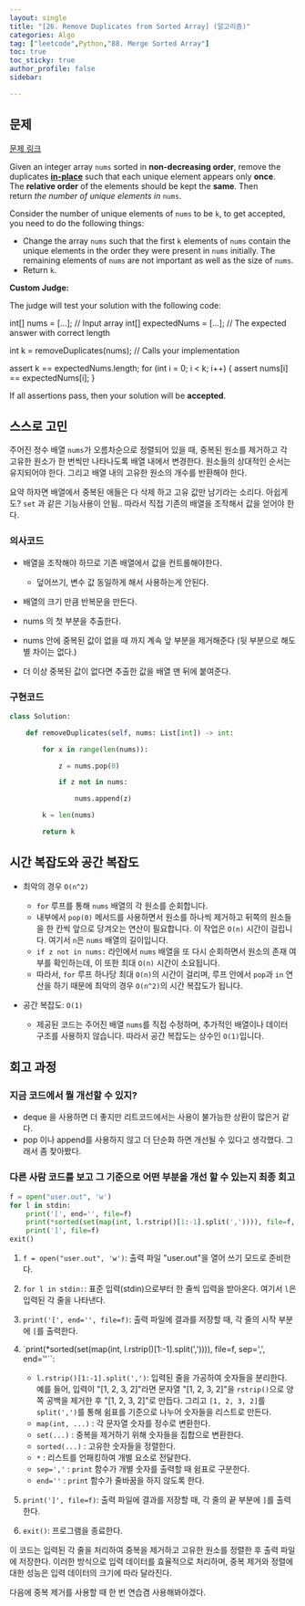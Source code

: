 ```yaml
---
layout: single
title: "[26. Remove Duplicates from Sorted Array] (알고리즘)"
categories: Algo
tag: ["leetcode",Python,"88. Merge Sorted Array"]
toc: true
toc_sticky: true
author_profile: false
sidebar:

---
```


## 문제

[문제 링크](https://leetcode.com/problems/remove-duplicates-from-sorted-array/?envType=study-plan-v2&envId=top-interview-150)

Given an integer array `nums` sorted in **non-decreasing order**, remove the duplicates [**in-place**](https://en.wikipedia.org/wiki/In-place_algorithm) such that each unique element appears only **once**. The **relative order** of the elements should be kept the **same**. Then return _the number of unique elements in_ `nums`.

Consider the number of unique elements of `nums` to be `k`, to get accepted, you need to do the following things:

- Change the array `nums` such that the first `k` elements of `nums` contain the unique elements in the order they were present in `nums` initially. The remaining elements of `nums` are not important as well as the size of `nums`.
- Return `k`.

**Custom Judge:**

The judge will test your solution with the following code:

int[] nums = [...]; // Input array
int[] expectedNums = [...]; // The expected answer with correct length

int k = removeDuplicates(nums); // Calls your implementation

assert k == expectedNums.length;
for (int i = 0; i < k; i++) {
    assert nums[i] == expectedNums[i];
}

If all assertions pass, then your solution will be **accepted**.

## 스스로 고민

주어진 정수 배열 `nums`가 오름차순으로 정렬되어 있을 때, 중복된 원소를 제거하고 각 고유한 원소가 한 번씩만 나타나도록 배열 내에서 변경한다. 원소들의 상대적인 순서는 유지되어야 한다. 그리고 배열 내의 고유한 원소의 개수를 반환해야 한다.

요약 하자면 배열에서 중복된 애들은 다 삭제 하고 고유 값만 남기라는 소리다.
아쉽게도? `set`  과 같은 기능사용이 안됨..
따라서 직접 기존의 배열을 조작해서 값을 얻어야 한다.

### 의사코드

- 배열을 조작해야 하므로 기존 배열에서 값을 컨트롤해야한다.
	- 덮어쓰기, 변수 값 동일하게 해서 사용하는게 안된다.

- 배열의 크기 만큼 반복문을 만든다.
- nums 의 첫 부분을 추출한다.
- nums 안에 중복된 값이 없을 때 까지 계속 앞 부분을 제거해준다 (뒷 부분으로 해도 별 차이는 없다.)
- 더 이상 중복된 값이 없다면 추출한 값을 배열 맨 뒤에 붙여준다.

### 구현코드

```python
class Solution:

    def removeDuplicates(self, nums: List[int]) -> int:

        for x in range(len(nums)):

            z = nums.pop(0)

            if z not in nums:

                nums.append(z)

        k = len(nums)

        return k
```


## 시간 복잡도와 공간 복잡도

- 최악의 경우 `O(n^2)`  
    - `for` 루프를 통해 `nums` 배열의 각 원소를 순회합니다.
    - 내부에서 `pop(0)` 메서드를 사용하면서 원소를 하나씩 제거하고 뒤쪽의 원소들을 한 칸씩 앞으로 당겨오는 연산이 필요합니다. 이 작업은 `O(n)` 시간이 걸립니다. 여기서 `n`은 `nums` 배열의 길이입니다.
    - `if z not in nums:` 라인에서 `nums` 배열을 또 다시 순회하면서 원소의 존재 여부를 확인하는데, 이 또한 최대 `O(n)` 시간이 소요됩니다.
    - 따라서, `for` 루프 하나당 최대 `O(n)`의 시간이 걸리며, 루프 안에서 `pop`과 `in` 연산을 하기 때문에 최악의 경우 `O(n^2)`의 시간 복잡도가 됩니다.
- 공간 복잡도: `O(1)`
    
    - 제공된 코드는 주어진 배열 `nums`를 직접 수정하며, 추가적인 배열이나 데이터 구조를 사용하지 않습니다. 따라서 공간 복잡도는 상수인 `O(1)`입니다.

## 회고 과정

### 지금 코드에서 뭘 개선할 수 있지?

- deque 을 사용하면 더 좋지만 리트코드에서는 사용이 불가능한 상환이 많은거 같다.
- pop 이나 append를 사용하지 않고 더 단순화 하면 개선될 수 있다고 생각했다. 그래서 좀 찾아봤다.

### 다른 사람 코드를 보고 그 기준으로 어떤 부분을 개선 할 수 있는지 최종 회고

```python
f = open("user.out", 'w')
for l in stdin:
    print('[', end='', file=f)
    print(*sorted(set(map(int, l.rstrip()[1:-1].split(',')))), file=f, sep=',', end='')
    print(']', file=f)
exit()

```

1. `f = open("user.out", 'w')`: 출력 파일 "user.out"을 열어 쓰기 모드로 준비한다.
    
2. `for l in stdin:`: 표준 입력(stdin)으로부터 한 줄씩 입력을 받아온다. 여기서 `l`은 입력된 각 줄을 나타낸다.
    
3. `print('[', end='', file=f)`: 출력 파일에 결과를 저장할 때, 각 줄의 시작 부분에 `[`를 출력한다.
    
4. `print(*sorted(set(map(int, l.rstrip()[1:-1].split(',')))), file=f, sep=',', end=''``:
    
    - `l.rstrip()[1:-1].split(',')`: 입력된 줄을 가공하여 숫자들을 분리한다. 예를 들어, 입력이 "[1, 2, 3, 2]"라면 문자열 "[1, 2, 3, 2]"을 `rstrip()`으로 양쪽 공백을 제거한 후 "[1, 2, 3, 2]"로 만듭다. 그리고 `[1, 2, 3, 2]`를 `split(',')`를 통해 쉼표를 기준으로 나누어 숫자들을 리스트로 만든다.
    - `map(int, ...)` : 각 문자열 숫자를 정수로 변환한다.
    - `set(...)` : 중복을 제거하기 위해 숫자들을 집합으로 변환한다.
    - `sorted(...)` : 고유한 숫자들을 정렬한다.
    - `*` : 리스트를 언패킹하여 개별 요소로 전달한다.
    - `sep=','` : `print` 함수가 개별 숫자를 출력할 때 쉼표로 구분한다.
    - `end=''` : `print` 함수가 줄바꿈을 하지 않도록 한다.
5. `print(']', file=f)`: 출력 파일에 결과를 저장할 때, 각 줄의 끝 부분에 `]`를 출력한다.
    
6. `exit()`: 프로그램을 종료한다.
    

이 코드는 입력된 각 줄을 처리하여 중복을 제거하고 고유한 원소를 정렬한 후 출력 파일에 저장한다. 이러한 방식으로 입력 데이터를 효율적으로 처리하며, 중복 제거와 정렬에 대한 성능은 입력 데이터의 크기에 따라 달라진다.

다음에 중복 제거를 사용할 때 한 번 연습겸 사용해봐야겠다.